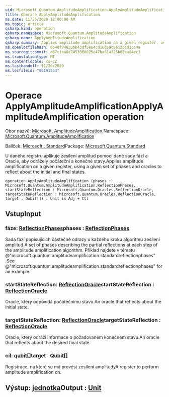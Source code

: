 ```yaml
---
uid: Microsoft.Quantum.AmplitudeAmplification.ApplyAmplitudeAmplification
title: Operace ApplyAmplitudeAmplification
ms.date: 11/25/2020 12:00:00 AM
ms.topic: article
qsharp.kind: operation
qsharp.namespace: Microsoft.Quantum.AmplitudeAmplification
qsharp.name: ApplyAmplitudeAmplification
qsharp.summary: Applies amplitude amplification on a given register, using a given set of phases and oracles to reflect about the initial and final states.
ms.openlocfilehash: 0b40f94633bb43df5e64cd16d5ac8e12bcd1cc4a
ms.sourcegitcommit: a87c1aa8e7453360025e47ba614f25b02ea84ec3
ms.translationtype: MT
ms.contentlocale: cs-CZ
ms.lasthandoff: 11/26/2020
ms.locfileid: "96191563"
---
```

# <a name="applyamplitudeamplification-operation"></a><span data-ttu-id="c2914-102">Operace ApplyAmplitudeAmplification</span><span class="sxs-lookup"><span data-stu-id="c2914-102">ApplyAmplitudeAmplification operation</span></span>

<span data-ttu-id="c2914-103">Obor názvů: [Microsoft. AmplitudeAmplification.](xref:Microsoft.Quantum.AmplitudeAmplification)</span><span class="sxs-lookup"><span data-stu-id="c2914-103">Namespace: [Microsoft.Quantum.AmplitudeAmplification](xref:Microsoft.Quantum.AmplitudeAmplification)</span></span>

<span data-ttu-id="c2914-104">Balíček: [Microsoft.. Standard](https://nuget.org/packages/Microsoft.Quantum.Standard)</span><span class="sxs-lookup"><span data-stu-id="c2914-104">Package: [Microsoft.Quantum.Standard](https://nuget.org/packages/Microsoft.Quantum.Standard)</span></span>


<span data-ttu-id="c2914-105">U daného registru aplikuje zesílení amplitud pomocí dané sady fází a Oracle, aby odrážely počáteční a konečné stavy.</span><span class="sxs-lookup"><span data-stu-id="c2914-105">Applies amplitude amplification on a given register, using a given set of phases and oracles to reflect about the initial and final states.</span></span>

```qsharp
operation ApplyAmplitudeAmplification (phases : Microsoft.Quantum.AmplitudeAmplification.ReflectionPhases, startStateReflection : Microsoft.Quantum.Oracles.ReflectionOracle, targetStateReflection : Microsoft.Quantum.Oracles.ReflectionOracle, target : Qubit[]) : Unit is Adj + Ctl
```


## <a name="input"></a><span data-ttu-id="c2914-106">Vstup</span><span class="sxs-lookup"><span data-stu-id="c2914-106">Input</span></span>

### <a name="phases--reflectionphases"></a><span data-ttu-id="c2914-107">fáze: [ReflectionPhases](xref:Microsoft.Quantum.AmplitudeAmplification.ReflectionPhases)</span><span class="sxs-lookup"><span data-stu-id="c2914-107">phases : [ReflectionPhases](xref:Microsoft.Quantum.AmplitudeAmplification.ReflectionPhases)</span></span>

<span data-ttu-id="c2914-108">Sada fází popisujících částečné odrazy u každého kroku algoritmu zesílení amplitud.</span><span class="sxs-lookup"><span data-stu-id="c2914-108">A set of phases describing the partial reflections at each step of the amplitude amplification algorithm.</span></span> <span data-ttu-id="c2914-109">Příklad najdete v tématu @"microsoft.quantum.amplitudeamplification.standardreflectionphases" .</span><span class="sxs-lookup"><span data-stu-id="c2914-109">See @"microsoft.quantum.amplitudeamplification.standardreflectionphases" for an example.</span></span>


### <a name="startstatereflection--reflectionoracle"></a><span data-ttu-id="c2914-110">startStateReflection: [ReflectionOracle](xref:Microsoft.Quantum.Oracles.ReflectionOracle)</span><span class="sxs-lookup"><span data-stu-id="c2914-110">startStateReflection : [ReflectionOracle](xref:Microsoft.Quantum.Oracles.ReflectionOracle)</span></span>

<span data-ttu-id="c2914-111">Oracle, který odpovídá počátečnímu stavu.</span><span class="sxs-lookup"><span data-stu-id="c2914-111">An oracle that reflects about the initial state.</span></span>


### <a name="targetstatereflection--reflectionoracle"></a><span data-ttu-id="c2914-112">targetStateReflection: [ReflectionOracle](xref:Microsoft.Quantum.Oracles.ReflectionOracle)</span><span class="sxs-lookup"><span data-stu-id="c2914-112">targetStateReflection : [ReflectionOracle](xref:Microsoft.Quantum.Oracles.ReflectionOracle)</span></span>

<span data-ttu-id="c2914-113">Oracle, který odráží informace o požadovaném konečném stavu.</span><span class="sxs-lookup"><span data-stu-id="c2914-113">An oracle that reflects about the desired final state.</span></span>


### <a name="target--qubit"></a><span data-ttu-id="c2914-114">cíl: [qubit](xref:microsoft.quantum.lang-ref.qubit)[]</span><span class="sxs-lookup"><span data-stu-id="c2914-114">target : [Qubit](xref:microsoft.quantum.lang-ref.qubit)[]</span></span>

<span data-ttu-id="c2914-115">Registrace, na které se má provést zesílení amplitudy</span><span class="sxs-lookup"><span data-stu-id="c2914-115">A register to perform amplitude amplification on.</span></span>



## <a name="output--unit"></a><span data-ttu-id="c2914-116">Výstup: [jednotka](xref:microsoft.quantum.lang-ref.unit)</span><span class="sxs-lookup"><span data-stu-id="c2914-116">Output : [Unit](xref:microsoft.quantum.lang-ref.unit)</span></span>


